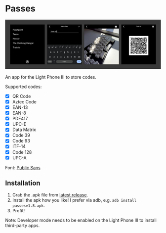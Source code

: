 # Passes

![Home Screen](assets/images/example.png)

An app for the Light Phone III to store codes.

Supported codes:

-   [x] QR Code
-   [x] Aztec Code
-   [x] EAN-13
-   [x] EAN-8
-   [x] PDF417
-   [x] UPC-E
-   [x] Data Matrix
-   [x] Code 39
-   [x] Code 93
-   [x] ITF-14
-   [x] Code 128
-   [x] UPC-A

Font: [Public Sans](https://public-sans.digital.gov/)

## Installation

1. Grab the .apk file from [latest release](https://github.com/vandamd/passes/releases/latest).
2. Install the apk how you like! I prefer via adb, e.g. `adb install passesv1.8.apk`.
3. Profit!

Note: Developer mode needs to be enabled on the Light Phone III to install third-party apps.
